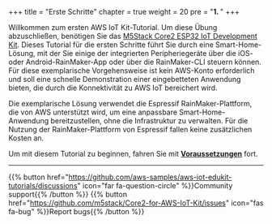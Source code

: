 +++
title = "Erste Schritte"
chapter = true
weight = 20
pre = "<b>1. </b>"
+++

Willkommen zum ersten AWS IoT Kit-Tutorial. Um diese Übung abzuschließen, benötigen Sie das [M5Stack Core2 ESP32 IoT Development Kit](https://www.amazon.com/dp/B08VGRZYJR/). Dieses Tutorial für die ersten Schritte führt Sie durch eine Smart-Home-Lösung, mit der Sie einige der integrierten Peripheriegeräte über die iOS- oder Android-RainMaker-App oder über die RainMaker-CLI steuern können. Für diese exemplarische Vorgehensweise ist kein AWS-Konto erforderlich und soll eine schnelle Demonstration einer eingebetteten Anwendung bieten, die durch die Konnektivität zu AWS IoT bereichert wird.

Die exemplarische Lösung verwendet die Espressif RainMaker-Plattform, die von AWS unterstützt wird, um eine anpassbare Smart-Home-Anwendung bereitzustellen, ohne die Infrastruktur zu verwalten. Für die Nutzung der RainMaker-Plattform von Espressif fallen keine zusätzlichen Kosten an.

Um mit diesem Tutorial zu beginnen, fahren Sie mit [**Voraussetzungen**](/de/getting-started/prerequisites.html) fort.

---
{{% button href="https://github.com/aws-samples/aws-iot-edukit-tutorials/discussions" icon="far fa-question-circle" %}}Community support{{% /button %}} {{% button href="https://github.com/m5stack/Core2-for-AWS-IoT-Kit/issues" icon="fas fa-bug" %}}Report bugs{{% /button %}}